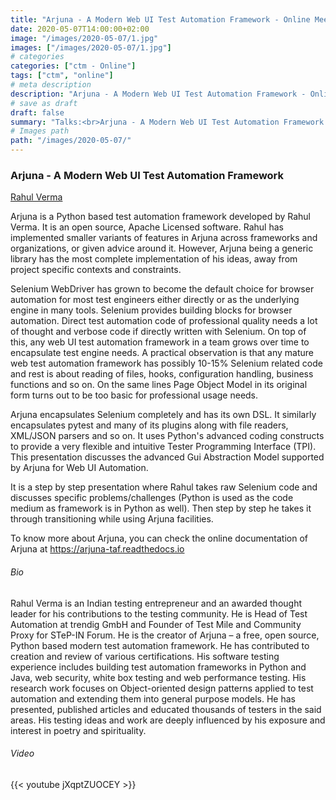 ```yaml
---
title: "Arjuna - A Modern Web UI Test Automation Framework - Online Meetup"
date: 2020-05-07T14:00:00+02:00
image: "/images/2020-05-07/1.jpg"
images: ["/images/2020-05-07/1.jpg"]
# categories
categories: ["ctm - Online"]
tags: ["ctm", "online"]
# meta description
description: "Arjuna - A Modern Web UI Test Automation Framework - Online Meetup"
# save as draft
draft: false
summary: "Talks:<br>Arjuna - A Modern Web UI Test Automation Framework (Rahul Verma)"
# Images path
path: "/images/2020-05-07/"
---
```


### Arjuna - A Modern Web UI Test Automation Framework
[Rahul Verma](https://arjuna-taf.readthedocs.io/)

Arjuna is a Python based test automation framework developed by Rahul Verma. 
It is an open source, Apache Licensed software. Rahul has implemented 
smaller variants of features in Arjuna across frameworks and organizations, 
or given advice around it. However, Arjuna being a generic library has 
the most complete implementation of his ideas, away from project specific 
contexts and constraints.

Selenium WebDriver has grown to become the default choice for browser 
automation for most test engineers either directly or as the underlying 
engine in many tools. Selenium provides building blocks for browser 
automation. Direct test automation code of professional quality needs 
a lot of thought and verbose code if directly written with Selenium. 
On top of this, any web UI test automation framework in a team grows 
over time to encapsulate test engine needs. A practical observation is 
that any mature web test automation framework has possibly 10-15% Selenium 
related code and rest is about reading of files, hooks, configuration 
handling, business functions and so on. On the same lines Page Object Model 
in its original form turns out to be too basic for professional usage needs.

Arjuna encapsulates Selenium completely and has its own DSL. It similarly 
encapsulates pytest and many of its plugins along with file readers, 
XML/JSON parsers and so on. It uses Python's advanced coding constructs 
to provide a very flexible and intuitive Tester Programming Interface (TPI). 
This presentation discusses the advanced Gui Abstraction Model supported 
by Arjuna for Web UI Automation.

It is a step by step presentation where Rahul takes raw Selenium code 
and discusses specific problems/challenges (Python is used as the 
code medium as framework is in Python as well). Then step by step he 
takes it through transitioning while using Arjuna facilities.

To know more about Arjuna, you can check the online documentation 
of Arjuna at https://arjuna-taf.readthedocs.io

###### Bio
Rahul Verma is an Indian testing entrepreneur and an awarded thought 
leader for his contributions to the testing community. He is Head of 
Test Automation at trendig GmbH and Founder of Test Mile and Community 
Proxy for STeP-IN Forum. He is the creator of Arjuna – a free, open 
source, Python based modern test automation framework. He has contributed 
to creation and review of various certifications. His software testing 
experience includes building test automation frameworks in Python and 
Java, web security, white box testing and web performance testing. His 
research work focuses on Object-oriented design patterns applied to test 
automation and extending them into general purpose models. He has presented, 
published articles and educated thousands of testers in the said areas. 
His testing ideas and work are deeply influenced by his exposure and 
interest in poetry and spirituality.

###### Video
{{< youtube jXqptZUOCEY >}}